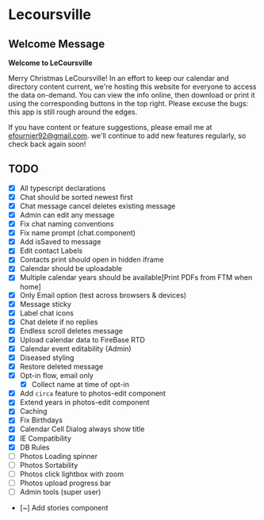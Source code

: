 # Lecoursville

## Welcome Message
__Welcome to LeCoursville__

Merry Christmas LeCoursville! In an effort to keep our calendar and directory content current, we're hosting this website for everyone to access the data on-demand. You can view the info online, then download or print it using the corresponding buttons in the top right. Please excuse the bugs: this app is still rough around the edges.

If you have content or feature suggestions, please email me at efournier92@gmail.com. we'll continue to add new features regularly, so check back again soon!

## TODO
* [X] All typescript declarations
* [X] Chat should be sorted newest first
* [X] Chat message cancel deletes existing message
* [X] Admin can edit any message
* [X] Fix chat naming conventions
* [X] Fix name prompt (chat.component)
* [X] Add isSaved to message
* [X] Edit contact Labels
* [X] Contacts print should open in hidden iframe
* [X] Calendar should be uploadable
* [X] Multiple calendar years should be available[Print PDFs from FTM when home]
* [X] Only Email option (test across browsers & devices)
* [X] Message sticky
* [X] Label chat icons
* [X] Chat delete if no replies
* [X] Endless scroll deletes message
* [X] Upload calendar data to FireBase RTD
* [X] Calendar event editability (Admin)
* [X] Diseased styling
* [X] Restore deleted message
* [X] Opt-in flow, email only
  - [X] Collect name at time of opt-in
* [X] Add `circa` feature to photos-edit component
* [X] Extend years in photos-edit component
* [X] Caching
* [X] Fix Birthdays
* [X] Calendar Cell Dialog always show title
* [X] IE Compatibility
* [X] DB Rules
* [ ] Photos Loading spinner
* [ ] Photos Sortability
* [ ] Photos click lightbox with zoom
* [ ] Photos upload progress bar
* [ ] Admin tools (super user)
* [~] Add stories component

